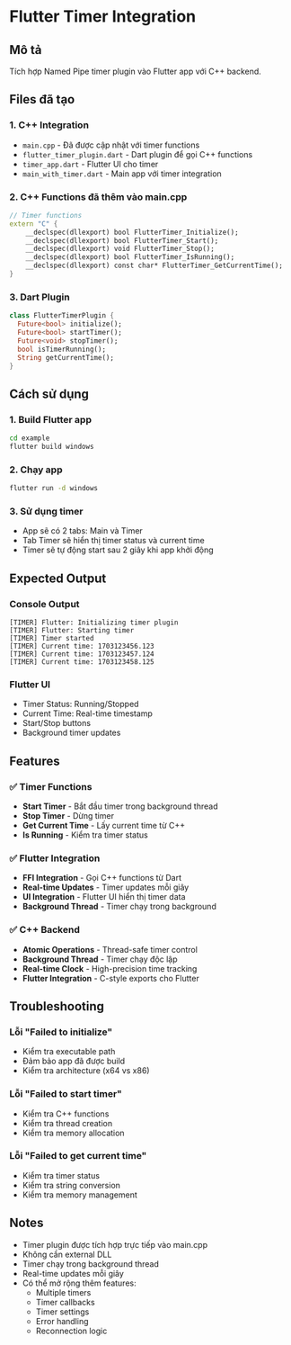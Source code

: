 # Flutter Timer Integration

## Mô tả
Tích hợp Named Pipe timer plugin vào Flutter app với C++ backend.

## Files đã tạo

### 1. C++ Integration
- `main.cpp` - Đã được cập nhật với timer functions
- `flutter_timer_plugin.dart` - Dart plugin để gọi C++ functions
- `timer_app.dart` - Flutter UI cho timer
- `main_with_timer.dart` - Main app với timer integration

### 2. C++ Functions đã thêm vào main.cpp
```cpp
// Timer functions
extern "C" {
    __declspec(dllexport) bool FlutterTimer_Initialize();
    __declspec(dllexport) bool FlutterTimer_Start();
    __declspec(dllexport) void FlutterTimer_Stop();
    __declspec(dllexport) bool FlutterTimer_IsRunning();
    __declspec(dllexport) const char* FlutterTimer_GetCurrentTime();
}
```

### 3. Dart Plugin
```dart
class FlutterTimerPlugin {
  Future<bool> initialize();
  Future<bool> startTimer();
  Future<void> stopTimer();
  bool isTimerRunning();
  String getCurrentTime();
}
```

## Cách sử dụng

### 1. Build Flutter app
```bash
cd example
flutter build windows
```

### 2. Chạy app
```bash
flutter run -d windows
```

### 3. Sử dụng timer
- App sẽ có 2 tabs: Main và Timer
- Tab Timer sẽ hiển thị timer status và current time
- Timer sẽ tự động start sau 2 giây khi app khởi động

## Expected Output

### Console Output
```
[TIMER] Flutter: Initializing timer plugin
[TIMER] Flutter: Starting timer
[TIMER] Timer started
[TIMER] Current time: 1703123456.123
[TIMER] Current time: 1703123457.124
[TIMER] Current time: 1703123458.125
```

### Flutter UI
- Timer Status: Running/Stopped
- Current Time: Real-time timestamp
- Start/Stop buttons
- Background timer updates

## Features

### ✅ Timer Functions
- **Start Timer** - Bắt đầu timer trong background thread
- **Stop Timer** - Dừng timer
- **Get Current Time** - Lấy current time từ C++
- **Is Running** - Kiểm tra timer status

### ✅ Flutter Integration
- **FFI Integration** - Gọi C++ functions từ Dart
- **Real-time Updates** - Timer updates mỗi giây
- **UI Integration** - Flutter UI hiển thị timer data
- **Background Thread** - Timer chạy trong background

### ✅ C++ Backend
- **Atomic Operations** - Thread-safe timer control
- **Background Thread** - Timer chạy độc lập
- **Real-time Clock** - High-precision time tracking
- **Flutter Integration** - C-style exports cho Flutter

## Troubleshooting

### Lỗi "Failed to initialize"
- Kiểm tra executable path
- Đảm bảo app đã được build
- Kiểm tra architecture (x64 vs x86)

### Lỗi "Failed to start timer"
- Kiểm tra C++ functions
- Kiểm tra thread creation
- Kiểm tra memory allocation

### Lỗi "Failed to get current time"
- Kiểm tra timer status
- Kiểm tra string conversion
- Kiểm tra memory management

## Notes
- Timer plugin được tích hợp trực tiếp vào main.cpp
- Không cần external DLL
- Timer chạy trong background thread
- Real-time updates mỗi giây
- Có thể mở rộng thêm features:
  - Multiple timers
  - Timer callbacks
  - Timer settings
  - Error handling
  - Reconnection logic
